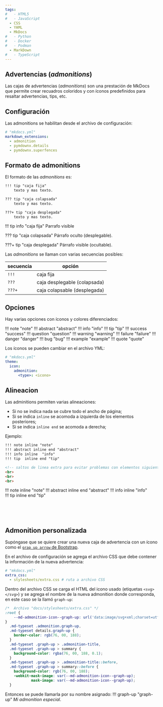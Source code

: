 ```yaml
---
tags:
#   - HTML5
#   - JavaScript
  - CSS
  - YAML
  - MkDocs
#   - Python
#   - Docker
#   - Podman
  - MarkDown
#   - TypeScript
---
```


## Advertencias (*admonitions*)

Las cajas de advertencias (*admonitions*) son una prestación de MkDocs que permite crear recuadros coloridos y con íconos predefinidos para resaltar advertencias, tips, etc.


## Configuración

Las admonitions se habilitan desde el archivo de configuración:

``` yaml
# "mkdocs.yml"
markdown_extensions:
  - admonition
  - pymdownx.details
  - pymdownx.superfences
```

## Formato de admonitions

El formato de las *admonitions* es:


``` md title="Formato de admonitions" hl_lines="1 4 7"
!!! tip "caja fija"
    texto y mas texto.

??? tip "caja colapsada"
    texto y mas texto.

???+ tip "caja desplegada"
    texto y mas texto.
```

!!! tip info  "caja fija"
    Parrafo visible

??? tip  "caja colapsada"
    Párrafo oculto (desplegable).

???+ tip  "caja desplegada"
    Párrafo visible (ocultable).


Las *admonitions* se llaman con  varias secuencias posibles:


|secuencia| opción|
|---|---|
| `!!!` |  caja fija |
| `???` |  caja desplegable (colapsada)  |
| `???+` | caja colapsable (desplegada)  |

## Opciones

Hay varias opciones con íconos y colores diferenciados:

!!! note  "note"
!!! abstract  "abstract"
!!! info  "info"
!!! tip  "tip"
!!! success  "success"
!!! question  "question"
!!! warning  "warning"
!!! failure   "failure"
!!! danger  "danger"
!!! bug  "bug"
!!! example   "example"
!!! quote  "quote"



Los íconos se pueden cambiar en el archivo YML:

``` yaml
# "mkdocs.yml"
theme:
  icon:
    admonition:
      <type>: <icono>
```



## Alineacion

Las adminitions permiten varias alineaciones:

- Si no se indica nada se cubre todo el ancho de página;
- Si se indica `inline` se acomoda a izquierda de los elementos posteriores;
- Si se indica `inline end` se acomoda a derecha;

Ejemplo:
``` md
!!! note inline "note"
!!! abstract inline end "abstract"
!!! info inline  "info"  
!!! tip  inline end "tip"  

<!-- saltos de linea extra para evitar problemas con elementos siguientes -->
<br>
<br>
<br>

```

!!! note inline "note"
!!! abstract inline end "abstract"
!!! info inline  "info"  
!!! tip  inline end "tip"  

<br>
<br>
<br>


## Admonition personalizada

Supóngase que se quiere crear una nueva caja de advertencia con un ícono como el [`grap up arrow` de Bootstrap](https://icons.getbootstrap.com/icons/graph-up-arrow/).


En el archivo de configuración se agrega el archivo CSS que debe contener la información de la nueva advertencia:

```yaml title="Nuevo admonition - habilitación"
# "mkdocs.yml"
extra_css:
  - stylesheets/extra.css # ruta a archivo CSS
```

Dentro del archivo CSS se carga el HTML del icono usado (etiquetas `<svg></svg>`) y se agrega el nombre de la nueva admonition donde corresponda, en este caso se la llamó `graph-up`:


``` css title="Nuevo admonition - Estilos"
/*  Archivo "docs/stylesheets/extra.css" */
:root {
    --md-admonition-icon--graph-up: url('data:image/svg+xml;charset=utf-8, <svg xmlns="http://www.w3.org/2000/svg" width="16" height="16" fill="currentColor" class="bi bi-graph-up-arrow" viewBox="0 0 16 16"><path fill-rule="evenodd" d="M0 0h1v15h15v1H0zm10 3.5a.5.5 0 0 1 .5-.5h4a.5.5 0 0 1 .5.5v4a.5.5 0 0 1-1 0V4.9l-3.613 4.417a.5.5 0 0 1-.74.037L7.06 6.767l-3.656 5.027a.5.5 0 0 1-.808-.588l4-5.5a.5.5 0 0 1 .758-.06l2.609 2.61L13.445 4H10.5a.5.5 0 0 1-.5-.5"/></svg>')
}
  .md-typeset .admonition.graph-up,
  .md-typeset details.graph-up {
    border-color: rgb(76, 00, 188);
  }
  .md-typeset .graph-up > .admonition-title,
  .md-typeset .graph-up > summary {
    background-color: rgba(76, 00, 188, 0.1);
  }
  .md-typeset .graph-up > .admonition-title::before,
  .md-typeset .graph-up > summary::before {
    background-color: rgb(76, 00, 188);
    -webkit-mask-image: var(--md-admonition-icon--graph-up);
            mask-image: var(--md-admonition-icon--graph-up);
  }
```

Entonces se puede llamarla por su nombre asignado:
!!! graph-up "graph-up"
    *Mi admonition especial*.